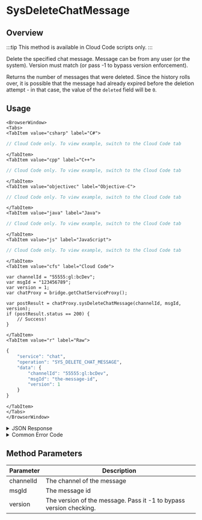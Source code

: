 # SysDeleteChatMessage
## Overview
:::tip
This method is available in Cloud Code scripts only.
:::

Delete the specified chat message. Message can be from any user (or the system). Version must match (or pass -1 to bypass version enforcement).

Returns the number of messages that were deleted. Since the history rolls over, it is possible that the message had already expired before the deletion attempt - in that case, the value of the `deleted` field will be `0`.




<PartialServop service_name="chat" operation_name="SYS_DELETE_CHAT_MESSAGE" />

## Usage

```mdx-code-block
<BrowserWindow>
<Tabs>
<TabItem value="csharp" label="C#">
```

```csharp
// Cloud Code only. To view example, switch to the Cloud Code tab
```

```mdx-code-block
</TabItem>
<TabItem value="cpp" label="C++">
```

```cpp
// Cloud Code only. To view example, switch to the Cloud Code tab
```

```mdx-code-block
</TabItem>
<TabItem value="objectivec" label="Objective-C">
```

```objectivec
// Cloud Code only. To view example, switch to the Cloud Code tab
```

```mdx-code-block
</TabItem>
<TabItem value="java" label="Java">
```

```java
// Cloud Code only. To view example, switch to the Cloud Code tab
```

```mdx-code-block
</TabItem>
<TabItem value="js" label="JavaScript">
```

```javascript
// Cloud Code only. To view example, switch to the Cloud Code tab
```

```mdx-code-block
</TabItem>
<TabItem value="cfs" label="Cloud Code">
```

```cfscript
var channelId = "55555:gl:bcDev";
var msgId = "123456789";
var version = 1;
var chatProxy = bridge.getChatServiceProxy();

var postResult = chatProxy.sysDeleteChatMessage(channelId, msgId, version);
if (postResult.status == 200) {
    // Success!
}
```

```mdx-code-block
</TabItem>
<TabItem value="r" label="Raw">
```

```r
{
	"service": "chat",
	"operation": "SYS_DELETE_CHAT_MESSAGE",
	"data": {
		"channelId": "55555:gl:bcDev",
		"msgId": "the-message-id",
		"version": 1
	}
}
```

```mdx-code-block
</TabItem>
</Tabs>
</BrowserWindow>
```

<details>
<summary>JSON Response</summary>

```json
{
    "status": 200,
    "data": {
        "deleted": 1
    }
}
```
</details>

<details>
<summary>Common Error Code</summary>

### Status Codes
Code | Name | Description
---- | ---- | -----------
40346 | CHAT_INVALID_CHANNEL_ID | The channel id provided is invalid.
40601 | RTT_NOT_ENABLED | RTT must be enabled for this feature
40616 | CLOUD_CODE_ONLY | Method only available via cloud code

</details>


## Method Parameters
Parameter | Description
--------- | -----------
channelId | The channel of the message
msgId | The message id
version | The version of the message. Pass it -1 to bypass version checking.


